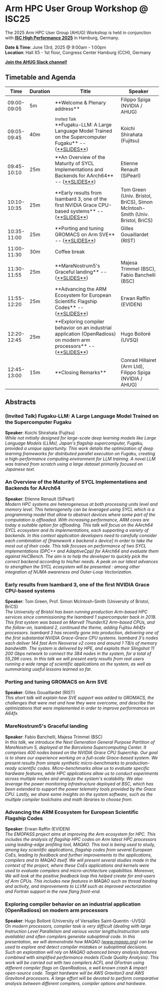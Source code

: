 # Arm HPC User Group Workshop @ ISC25

The 2025 Arm HPC User Group (AHUG) Workshop is held in conjunction with [**ISC High Performance 2025**](https://www.isc-hpc.com/) in Hamburg, Germany. 

**Date & Time**: June 13rd, 2025 @ 9:00am - 1:00pm <br>
**Location**: Hall X5 - 1st floor, Congress Center Hamburg (CCH), Germany

[**Join the AHUG Slack channel!**](https://join.slack.com/t/a-hug/shared_invite/zt-25r69qm2u-hhEkbN7terYpw7K3W2k6Eg)

## Timetable and Agenda 

<table>
<colgroup>
<col width="10%" />
<col width="10%" />
<col width="50%" />
<col width="30%" />
</colgroup>
<thead>
<tr class="header">
<th>Time</th>
<th>Duration</th>
<th>Title</th>
<th>Speaker</th>
</tr>
</thead>
<tbody>
<tr>
<td markdown="span">09:00-09:05</td>
<td markdown="span">5m</td>
<td markdown="span">**Welcome & Plenary address**</td>
<td markdown="span">Filippo Spiga (NVIDIA / AHUG)</td>
</tr>
<tr>
<td markdown="span">09:05-09:45</td>
<td markdown="span">40m</td>
<td markdown="span"><font size="-1">Invited Talk</font><br>
**Fugaku-LLM: A Large Language Model Trained on the Supercomputer Fugaku** -- (<a href="slides/ISC25_AHUG_Fujitsu.pdf" target="_blank">**SLIDES**</a>)</td>
<td markdown="span">Koichi Shirahata (Fujitsu)</td>
</tr>
<tr>
<td markdown="span">09:45-10:10</td>
<td markdown="span">25m</td>
<td markdown="span">**An Overview of the Maturity of SYCL Implementations and Backends for AArch64** -- (<a href="slides/AHUG_ISC25_SiPearl.pdf" target="_blank">**SLIDES**</a>)</td>
<td markdown="span">Etienne Renault (SiPearl)</td>
</tr>
<tr>
<td markdown="span">10:10-10:35</td>
<td markdown="span">25m</td>
<td markdown="span">**Early results from Isambard 3, one of the first NVIDIA Grace CPU-based systems** -- (<a href="slides/ISC25_AHUG_Bristol.pdf" target="_blank">**SLIDES**</a>)</td>
<td markdown="span">Tom Green (Univ. Bristol, BriCS), Simon McIntosh-Smith (Univ. Bristol, BriCS)</td>
</tr>
<tr>
<td markdown="span">10:35-11:00</td>
<td markdown="span">25m</td>
<td markdown="span">**Porting and tuning GROMACS on Arm SVE** -- (<a href="slides/AHUG_ISC25_RIST.pdf" target="_blank">**SLIDES**</a>)</td>
<td markdown="span">Gilles Gouaillardet (RIST)</td>
</tr>
<tr>
<td markdown="span">11:00-11:30</td>
<td markdown="span">30m</td>
<td colspan="3" markdown="span">Coffee break</td>
</tr>
<tr>
<td markdown="span">11:30-11:55</td>
<td markdown="span">25m</td>
<td markdown="span">**MareNostrum5's Graceful landing** -- (<a href="slides/ISC25_AHUG_BSC.pdf" target="_blank">**SLIDES**</a>)</td>
<td markdown="span">Majesa Trimmel (BSC), Fabio Banchelli (BSC)</td>
</tr>
<tr>
<td markdown="span">11:55-12:20</td>
<td markdown="span">25m</td>
<td markdown="span">**Advancing the ARM Ecosystem for European Scientific Flagship Codes** -- (<a href="slides/ISC25_AHUG_Eviden.pdf" target="_blank">**SLIDES**</a>)</td>
<td markdown="span">Erwan Raffin (EVIDEN)</td>
</tr>
<tr>
<td markdown="span">12:20-12:45</td>
<td markdown="span">25m</td>
<td markdown="span">**Exploring compiler behavior on an industrial application (OpenRadioss) on modern arm processors** -- (<a href="slides/ISC25_AHUG_UVSQ.pdf" target="_blank">**SLIDES**</a>)</td>
<td markdown="span">Hugo Bolloré (UVSQ)</td>
</tr>
<tr>
<td markdown="span">12:45-13:00</td>
<td markdown="span">15m</td>
<td markdown="span">**Closing Remarks**</td>
<td markdown="span">Conrad Hillairet (Arm Ltd), Filippo Spiga (NVIDIA / AHUG)</td>
</tr>
</tbody>
</table>

## Abstracts

### (Invited Talk) Fugaku-LLM: A Large Language Model Trained on the Supercomputer Fugaku
**Speaker**: Koichi Shirahata (Fujitsu)<br>
_While not initially designed for large-scale deep learning models like Large Language Models (LLMs), Japan's flagship supercomputer, Fugaku, provided a unique opportunity. This work details the optimization of deep learning frameworks for distributed parallel execution on Fugaku, creating a high-performance computing environment for LLM training. A novel LLM was trained from scratch using a large dataset primarily focused on Japanese text._

### An Overview of the Maturity of SYCL Implementations and Backends for AArch64
**Speaker**: Etienne Renault (SiPearl)<br>
_Modern HPC systems are heterogeneous at both processing units level and memory level. This heterogeneity can be leveraged using SYCL which is a programming model that allow to abstract  devices where some part of the computation is offloaded. With increasing performance, ARM cores are today a suitable option for offloading. This talk will focus on the AArch64 SYCL ecosystem and its implementations, each supporting a variety of backends. In this context application developers need to carefully consider each combination of [framework x backend x device] in order to take the most out of their code. This talk focuses on performance of  two SYCL implementations (DPC++ and AdaptiveCpp) for AArch64 and evaluate them against HeCBench. The aim is to help the developer to quickly pick the correct backend according to his/her needs. A peak on our latest advances to strengthen the SYCL ecosystem will be presented : among other integration of NUMA awareness and Outer-Loop Vectorization._

### Early results from Isambard 3, one of the first NVIDIA Grace CPU-based systems
**Speaker**: Tom Green, Prof. Simon McIntosh-Smith (University of Bristol, BriCS)<br>
_The University of Bristol has been running production Arm-based HPC services since commissioning the Isambard 1 supercomputer back in 2018. This first system was based on Marvell ThunderX2 Arm-based CPUs, and the follow-on, Isambard 2, continued the theme, adding Fujitsu A64fx processors. Isambard 3 has recently gone into production, delivering one of the first substantial NVIDIA Grace-Grace CPU systems. Isambard 3's nodes each deliver 144 fast Arm Neoverse v2 cores and around 1 TB/s of memory bandwidth. The system is delivered by HPE, and exploits their Slingshot 11 200 Gbps network to connect the 384 nodes in the system, for a total of 55,296 cores. In this talk we will present early results from real users running a wide range of scientific applications on the system, as well as summarising useful lessons learned so far._

### Porting and tuning GROMACS on Arm SVE
**Speaker**: Gilles Gouaillardet (RIST)<br>
_This short talk will explain how SVE support was added to GROMACS, the challenges that were met and how they were overcome, and describe the optimizations that were implemented in order to improve performances on A64fx._


### MareNostrum5's Graceful landing
**Speaker**: Fabio Banchelli, Majesa Trimmel (BSC)<br>
_In this talk, we introduce the Next Generation General Purpose Partition of MareNostrum 5, deployed at the Barcelona Supercomputing Center. It comprises 400 nodes based on the NVIDIA Grace CPU Superchip. Our goal is to share our experience working on a full-scale Grace-based system. We present results from simple synthetic micro-benchmarks to production-ready scientific codes. Micro-benchmarks allow us to evaluate specific hardware features, while HPC applications allow us to conduct experiments across multiple nodes and analyze the system's scalability. We also leverage the power monitoring infrastructure deployed at BSC, which has been extended to support the power telemetry tools provided by the Grace CPU. Lastly, we share some insights on the system software, such as the multiple compiler toolchains and math libraries to choose from._

### Advancing the ARM Ecosystem for European Scientific Flagship Codes
**Speaker**: Erwan Raffin (EVIDEN)<br>
_The EMOPASS project aims at improving the Arm ecosystem for HPC. This includes the analysis of flagship HPC codes on Arm latest HPC processors using leading-edge profiling tool, MAQAO. This tool is being used to study, among key scientific applications, flagship codes from several European CoEs, leading to feedback and further improvements to the applications, compilers and to MAQAO itself. We will present several studies made in the context of the project, where these CoEs applications and kernels were used to evaluate compilers and micro-architecture capabilities. Moreover, We will look at the positive feedback loop this helped create for end-users of Arm CPUs. This includes new features in MAQAO such as thread binding and activity, and improvements to LLVM such as improved vectorization and Fortran support in the new flang front-end._

### Exploring compiler behavior on an industrial application (OpenRadioss) on modern arm processors
**Speaker**: Hugo Bolloré (University of Versailles Saint-Quentin -UVSQ)<br>
_On modern processors, compiler task is very difficult (dealing with large Instruction Level Parallelism and various vector lengths/instruction sets available) and often compilers generate suboptimal code. In this presentation, we will demonstrate how MAQAO (www.maqao.org) can be used to explore and detect compiler mistakes or suboptimal decisions. Such an exploration will rely on MAQAO advanced binary analysis features combined with simplified performance models (Code Quality Analysis). This work will be carried out with two compilers ACFL and GFortran using different compiler flags on OpenRadioss, a well known crash & impact open-source code. Target hardware will be AWS Graviton3 and AWS Graviton4 processors. A large effort will be devoted to perform comparative analysis between different compilers, compiler options and hardware._